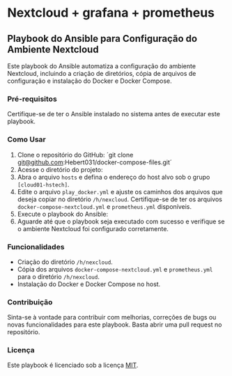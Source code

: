 # Nextcloud + grafana + prometheus
## Playbook do Ansible para Configuração do Ambiente Nextcloud

Este playbook do Ansible automatiza a configuração do ambiente Nextcloud, incluindo a criação de diretórios, cópia de arquivos de configuração e instalação do Docker e Docker Compose.

### Pré-requisitos

Certifique-se de ter o Ansible instalado no sistema antes de executar este playbook.

### Como Usar

1. Clone o repositório do GitHub: ´git clone git@github.com:Hebert031/docker-compose-files.git´
2. Acesse o diretório do projeto:
3. Abra o arquivo `hosts` e defina o endereço do host alvo sob o grupo `[cloud01-hstech]`.
4. Edite o arquivo `play_docker.yml` e ajuste os caminhos dos arquivos que deseja copiar no diretório `/h/nexcloud`. Certifique-se de ter os arquivos `docker-compose-nextcloud.yml` e `prometheus.yml` disponíveis.
5. Execute o playbook do Ansible: 
6. Aguarde até que o playbook seja executado com sucesso e verifique se o ambiente Nextcloud foi configurado corretamente.

### Funcionalidades

- Criação do diretório `/h/nexcloud`.
- Cópia dos arquivos `docker-compose-nextcloud.yml` e `prometheus.yml` para o diretório `/h/nexcloud`.
- Instalação do Docker e Docker Compose no host.

### Contribuição

Sinta-se à vontade para contribuir com melhorias, correções de bugs ou novas funcionalidades para este playbook. Basta abrir uma pull request no repositório.

### Licença

Este playbook é licenciado sob a licença [MIT](https://opensource.org/licenses/MIT).
